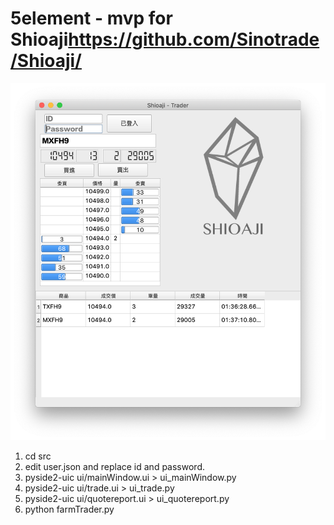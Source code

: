 # 5element - mvp for Shioaji<https://github.com/Sinotrade/Shioaji/>

![screenshot](screenshots/screenshot5.png)

1. cd src
2. edit user.json and replace id and password.
3. pyside2-uic ui/mainWindow.ui > ui_mainWindow.py
4. pyside2-uic ui/trade.ui > ui_trade.py
5. pyside2-uic ui/quotereport.ui > ui_quotereport.py
6. python farmTrader.py
